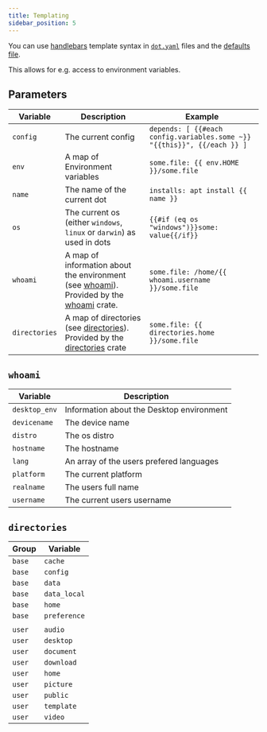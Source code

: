 ```yaml
---
title: Templating
sidebar_position: 5
---
```


You can use [handlebars](https://handlebarsjs.com/guide/) template syntax in [`dot.yaml`](dot.yaml.mdx) files and the [defaults file](defaults.mdx).

This allows for e.g. access to environment variables.

## Parameters

| Variable      | Description                                                                                                                                              | Example                                                                 |
| ------------- | -------------------------------------------------------------------------------------------------------------------------------------------------------- | ----------------------------------------------------------------------- |
| `config`      | The current config                                                                                                                                       | `depends: [ {{#each config.variables.some ~}} "{{this}}", {{/each }} ]` |
| `env`         | A map of Environment variables                                                                                                                           | `some.file: {{ env.HOME }}/some.file`                                   |
| `name`        | The name of the current dot                                                                                                                              | `installs: apt install {{ name }}`                                      |
| `os`          | The current os (either `windows`, `linux` or `darwin`) as used in dots                                                                                   | `{{#if (eq os "windows")}}some: value{{/if}}`                           |
| `whoami`      | A map of information about the environment (see [whoami](#whoami)). Provided by the [whoami](https://github.com/dirs-dev/directories-rs#features) crate. | `some.file: /home/{{ whoami.username }}/some.file`                      |
| `directories` | A map of directories (see [directories](#directories)). Provided by the [directories](https://github.com/ardaku/whoami#features) crate                   | `some.file: {{ directories.home }}/some.file`                           |
 
## `whoami`

| Variable      | Description                               |
| ------------- | ----------------------------------------- |
| `desktop_env` | Information about the Desktop environment |
| `devicename`  | The device name                           |
| `distro`      | The os distro                             |
| `hostname`    | The hostname                              |
| `lang`        | An array of the users prefered languages  |
| `platform`    | The current platform                      |
| `realname`    | The users full name                       |
| `username`    | The current users username                |

## `directories`

| Group  | Variable     |
| ------ | ------------ |
| `base` | `cache`      |
| `base` | `config`     |
| `base` | `data`       |
| `base` | `data_local` |
| `base` | `home`       |
| `base` | `preference` |
|        |              |
| `user` | `audio`      |
| `user` | `desktop`    |
| `user` | `document`   |
| `user` | `download`   |
| `user` | `home`       |
| `user` | `picture`    |
| `user` | `public`     |
| `user` | `template`   |
| `user` | `video`      |